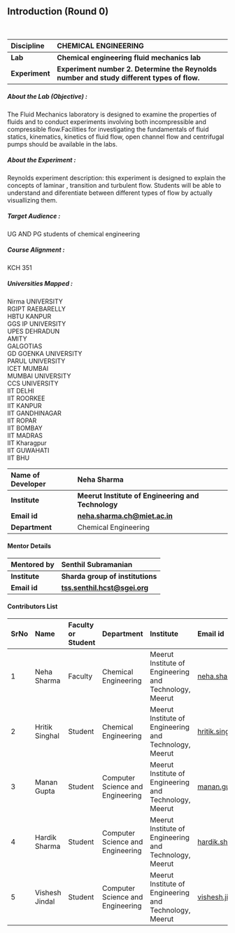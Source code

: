 ## Introduction (Round 0)

<br>

<b>Discipline | <b>CHEMICAL ENGINEERING
:--|:--|
<b> Lab | <b> Chemical engineering fluid mechanics lab
<b> Experiment|     <b> Experiment number 2. Determine the Reynolds number and study different types of flow.

<h5> About the Lab (Objective) : </h5>

The Fluid Mechanics laboratory is designed to examine the properties of fluids and to conduct experiments involving both incompressible and compressible flow.Facilities for investigating the fundamentals of fluid statics, kinematics, kinetics of fluid flow, open channel flow and  centrifugal pumps should be available in the labs.

<h5> About the Experiment : </h5>

Reynolds experiment description: this experiment is designed to explain the concepts of laminar , transition and turbulent flow. Students will be able to understand and diferentiate between different types of flow by actually visuallizing them.

<h5> Target Audience : </h5>

UG AND PG students of chemical engineering

<h5> Course Alignment : </h5>

KCH 351

<h5> Universities Mapped : </h5>

Nirma UNIVERSITY<br>
RGIPT RAEBARELLY<br>
HBTU KANPUR<br>
GGS IP UNIVERSITY<br>
UPES DEHRADUN<br>
AMITY<br>
GALGOTIAS<br>
GD GOENKA UNIVERSITY<br>
PARUL UNIVERSITY<br>
ICET MUMBAI<br>
MUMBAI UNIVERSITY<br>
CCS UNIVERSITY<br>
IIT DELHI<br>
IIT ROORKEE<br>
IIT KANPUR<br>
IIT GANDHINAGAR<br>
IIT ROPAR<br>
IIT BOMBAY<br>
IIT MADRAS<br>
IIT Kharagpur<br>
IIT GUWAHATI<br>
IIT BHU<br>

<b>Name of Developer | <b> Neha Sharma
:--|:--|
<b> Institute | <b> Meerut Institute of Engineering and Technology
<b> Email id|     <b> neha.sharma.ch@miet.ac.in
<b> Department | Chemical Engineering

#### Mentor Details

<b>Mentored by | <b> Senthil Subramanian
:--|:--|
<b> Institute | <b> Sharda group of institutions
<b> Email id|     <b> tss.senthil.hcst@sgei.org

#### Contributors List

SrNo | Name | Faculty or Student | Department| Institute | Email id
:--|:--|:--|:--|:--|:--|
1 | Neha Sharma | Faculty | Chemical Engineering | Meerut Institute of Engineering and Technology, Meerut | neha.sharma.ch@miet.ac.in
2 | Hritik Singhal | Student | Chemical Engineering | Meerut Institute of Engineering and Technology, Meerut |hritik.singhal.ch.2017@miet.ac.in
3 | Manan Gupta | Student | Computer Science and Engineering | Meerut Institute of Engineering and Technology, Meerut |manan.gupta.cs.2018@miet.ac.in
4 | Hardik Sharma | Student | Computer Science and Engineering | Meerut Institute of Engineering and Technology, Meerut |hardik.sharma.cs.2018@miet.ac.in
5 | Vishesh Jindal | Student | Computer Science and Engineering | Meerut Institute of Engineering and Technology, Meerut |vishesh.jindal.cs.2018@miet.ac.in


<br>

